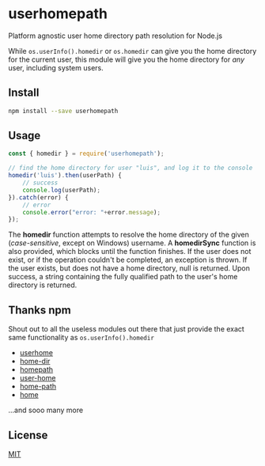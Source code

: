 # userhomepath

 Platform agnostic user home directory path resolution for Node.js
  
 While `os.userInfo().homedir` or `os.homedir` can give you the home directory for the current user, this module will give you the home directory for *any* user, including system users.

## Install

```bash
npm install --save userhomepath
```

## Usage

```javascript
const { homedir } = require('userhomepath');

// find the home directory for user "luis", and log it to the console
homedir('luis').then(userPath) {
	// success
	console.log(userPath);
}).catch(error) {
	// error
	console.error("error: "+error.message);
});
```

The **homedir** function attempts to resolve the home directory of the given (*case-sensitive*, except on Windows) username.
A **homedirSync** function is also provided, which blocks until the function finishes.
If the user does not exist, or if the operation couldn't be completed, an exception is thrown.
If the user exists, but does not have a home directory, null is returned.
Upon success, a string containing the fully qualified path to the user's home directory is returned.

## Thanks npm

Shout out to all the useless modules out there that just provide the exact same functionality as `os.userInfo().homedir`

- [userhome](https://www.npmjs.org/package/userhome)
- [home-dir](https://www.npmjs.org/package/home-dir)
- [homepath](https://www.npmjs.com/package/homepath)
- [user-home](https://www.npmjs.com/package/user-home)
- [home-path](https://www.npmjs.com/package/home-path)
- [home](https://www.npmjs.com/package/home)

...and sooo many more

## License

  [MIT](LICENSE.md)

